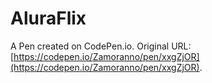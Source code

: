 # AluraFlix

A Pen created on CodePen.io. Original URL: [https://codepen.io/Zamoranno/pen/xxgZjOR](https://codepen.io/Zamoranno/pen/xxgZjOR).


